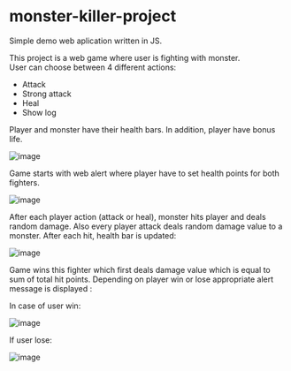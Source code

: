 # monster-killer-project

Simple demo web aplication written in JS. 

This project is a web game where user is fighting with monster.  
User can choose between 4 different actions: 
  - Attack
  - Strong attack
  - Heal
  - Show log
  
Player and monster have their health bars. In addition, player have bonus life. 

![image](https://user-images.githubusercontent.com/44081987/153305414-06a0d84a-fc6f-4f0d-8161-3dc0f177953e.png)

Game starts with web alert where player have to set health points for both fighters. 

![image](https://user-images.githubusercontent.com/44081987/153306799-63b68b1f-437a-490e-a11f-af2a5e70c425.png)

After each player action (attack or heal), monster hits player and deals random damage. Also every player attack deals random damage value to a monster.
After each hit, health bar is updated:

![image](https://user-images.githubusercontent.com/44081987/153308605-f868b3b1-ffca-4674-967a-84082b49cf25.png)

Game wins this fighter which first deals damage value which is equal to sum of total hit points. 
Depending on player win or lose appropriate alert message is displayed : 

In case of user win: 

![image](https://user-images.githubusercontent.com/44081987/153307149-cf5864fd-a374-40b2-ade2-1f68fd42db69.png)

If user lose:

![image](https://user-images.githubusercontent.com/44081987/153308476-612beb90-83c0-4966-abe0-421ba200e5f7.png)

